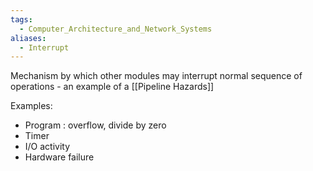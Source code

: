 ```yaml
---
tags:
  - Computer_Architecture_and_Network_Systems
aliases:
  - Interrupt
---
```

Mechanism by which other modules may interrupt normal sequence of operations - an example of a [[Pipeline Hazards]]

Examples:
- Program : overflow, divide by zero
- Timer
- I/O activity
- Hardware failure